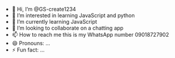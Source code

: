 - 👋 Hi, I’m @GS-create1234
- 👀 I’m interested in learning JavaScript and python 
- 🌱 I’m currently learning JavaScript 
- 💞️ I’m looking to collaborate on a chatting app 
- 📫 How to reach me this is my WhatsApp number 09018727902
- 😄 Pronouns: ...
- ⚡ Fun fact: ...

<!---
GS-create1234/GS-create1234 is a ✨ special ✨ repository because its `README.md` (this file) appears on your GitHub profile.
You can click the Preview link to take a look at your changes.
--->
